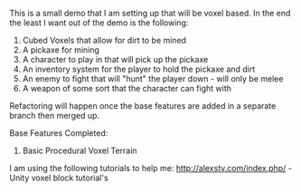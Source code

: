 This is a small demo that I am setting up that will be voxel based.
In the end the least I want out of the demo is the following:
1) Cubed Voxels that allow for dirt to be mined
2) A pickaxe for mining
3) A character to play in that will pick up the pickaxe
4) An inventory system for the player to hold the pickaxe and dirt
5) An enemy to fight that will "hunt" the player down - will only be melee
6) A weapon of some sort that the character can fight with

Refactoring will happen once the base features are added in a separate branch then merged up.

Base Features Completed:
1) Basic Procedural Voxel Terrain

I am using the following tutorials to help me:
http://alexstv.com/index.php/ - Unity voxel block tutorial's